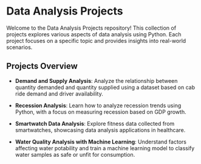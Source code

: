 # Data Analysis Projects

Welcome to the Data Analysis Projects repository! This collection of projects explores various aspects of data analysis using Python. Each project focuses on a specific topic and provides insights into real-world scenarios.

## Projects Overview

- **Demand and Supply Analysis**: Analyze the relationship between quantity demanded and quantity supplied using a dataset based on cab ride demand and driver availability.

- **Recession Analysis**: Learn how to analyze recession trends using Python, with a focus on measuring recession based on GDP growth.

- **Smartwatch Data Analysis**: Explore fitness data collected from smartwatches, showcasing data analysis applications in healthcare.

- **Water Quality Analysis with Machine Learning**: Understand factors affecting water potability and train a machine learning model to classify water samples as safe or unfit for consumption.


